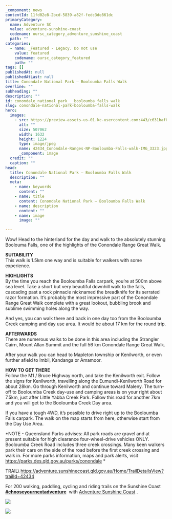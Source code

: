 ```yaml
---
_component: news
contentId: 11fd02e8-2bcd-5839-a82f-fedc3de861dc
primaryCategory:
  name: Adventure SC
  value: adventure-sunshine-coast
  codename: oursc_category_adventure_sunshine_coast
  path: ""
categories:
  - name: _Featured - Legacy. Do not use
    value: featured
    codename: oursc_category_featured
    path: ""
tags: []
publishedAt: null
publishedAtLast: null
title: Conondale National Park – Booloumba Falls Walk
overline: ""
subheading: ""
description: ""
id: conondale_national_park___booloumba_falls_walk
slug: conondale-national-park-booloumba-falls-walk
hero:
  images:
    - src: https://preview-assets-us-01.kc-usercontent.com:443/c631baf8-1b46-001f-580c-d0001b68b4a8/dc3bfdaa-22e0-4ae7-b85d-805398d063bb/42434_Conondale-Ranges-NP-Booloumba-Falls-walk-IMG_3323.jpg
      alt: ""
      size: 507062
      width: 1632
      height: 1224
      type: image/jpeg
      name: 42434_Conondale-Ranges-NP-Booloumba-Falls-walk-IMG_3323.jpg
      _component: image
  credit: ""
  caption: ""
head:
  title: Conondale National Park – Booloumba Falls Walk
  description: ""
  meta:
    - name: keywords
      content: ""
    - name: title
      content: Conondale National Park – Booloumba Falls Walk
    - name: description
      content: ""
    - name: image
      image: ""

---
```

Wow! Head to the hinterland for the day and walk to the absolutely stunning Boolouma Falls, one of the highlights of the Conondale Range Great Walk.

**SUITABILITY**\
This walk is 1.5km one way and is suitable for walkers with some experience.

**HIGHLIGHTS**\
By the time you reach the Booloumba Falls carpark, you’re at 500m above sea level. Take a short but very beautiful downhill walk to the falls, cascading past a rock pinnacle nicknamed the breadknife for its serrated razor formation. It’s probably the most impressive part of the Conondale Range Great Walk complete with a great lookout, bubbling brook and sublime swimming holes along the way.

And yes, you can walk there and back in one day too from the Booloumba Creek camping and day use area. It would be about 17 km for the round trip.

**AFTERWARDS**\
There are numerous walks to be done in this area including the Strangler Cairn, Mount Allan Summit and the full 56 km Conondale Range Great Walk.

After your walk you can head to Mapleton township or Kenilworth, or even further afield to Imbil, Kandanga or Amamoor.

**HOW TO GET THERE**\
Follow the M1 / Bruce Highway north, and take the Kenilworth exit. Follow the signs for Kenilworth, travelling along the Eumundi-Kenilworth Road for about 28km. Go through Kenilworth and continue toward Maleny. The turn-off to Booloumba Creek day-use and camping areas is on your right about 7.5km, just after Little Yabba Creek Park. Follow this road for another 7km and you will get to the Booloumba Creek Day area.

If you have a tough 4WD, it’s possible to drive right up to the Booloumba Falls carpark. The walk on the map starts from here, otherwise start from the Day Use Area.

*NOTE - Queensland Parks advises: All park roads are gravel and at present suitable for high clearance four-wheel-drive vehicles ONLY. Booloumba Creek Road includes three creek crossings. Many keen walkers park their cars on the side of the road before the first creek crossing and walk in. For more parks information, maps and park alerts, visit <https://parks.des.qld.gov.au/parks/conondale>
*

TRAIL\ <https://adventure.sunshinecoast.qld.gov.au/Home/TrailDetailsView?trailId=42434>


For 200 walking, paddling, cycling and riding trails on the Sunshine Coast [**#chooseyournextadventure**](https://www.facebook.com/hashtag/chooseyournextadventure?__eep__=6&__tn__=*NK*F)
 with [Adventure Sunshine Coast](https://adventure.sunshinecoast.qld.gov.au/)
. 

![](https://preview-assets-us-01.kc-usercontent.com:443/c631baf8-1b46-001f-580c-d0001b68b4a8/aa2c1cd2-e065-441b-a6ac-43dfe3665db3/42434_Conondale-Ranges-NP-Booloumba-Falls-walk-IMG_3307.jpg)

![](https://preview-assets-us-01.kc-usercontent.com:443/c631baf8-1b46-001f-580c-d0001b68b4a8/41328dbc-bef8-4a60-850f-a97827468a41/42434_Conondale-Ranges-NP-Booloumba-Falls-walk-IMG_3337.jpg)
